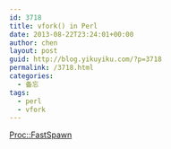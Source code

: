 ```yaml
---
id: 3718
title: vfork() in Perl
date: 2013-08-22T23:24:01+00:00
author: chen
layout: post
guid: http://blog.yikuyiku.com/?p=3718
permalink: /3718.html
categories:
  - 备忘
tags:
  - perl
  - vfork
---
```

[Proc::FastSpawn](https://metacpan.org/module/Proc::FastSpawn "Proc::FastSpawn")